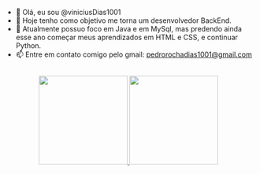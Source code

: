 - 👋 Olá, eu sou  @viniciusDias1001
- 👀 Hoje tenho como objetivo me torna um desenvolvedor BackEnd.  
- 🌱 Atualmente possuo foco em Java e em MySql, mas predendo ainda esse ano começar meus aprendizados em HTML e CSS, e continuar Python.
- 📫 Entre em contato comigo pelo gmail: pedrorochadias1001@gmail.com

## 

<div align="center">
  <a href="https://github.com/rafaballerini">
  <img height="180em" src="https://github-readme-stats.vercel.app/api?username=viniciusDias1001&show_icons=true&theme=dracula&include_all_commits=true&count_private=true"/>
  <img height="180em" src="https://github-readme-stats.vercel.app/api/top-langs/?username=viniciusDias1001&layout=compact&langs_count=7&theme=dark"/>
</div>

